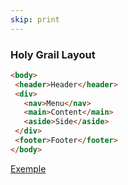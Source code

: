 ```yaml
---
skip: print
---
```


### Holy Grail Layout

```html
<body>
 <header>Header</header>
 <div>
   <nav>Menu</nav>
   <main>Content</main>
   <aside>Side</aside>    
 </div>
 <footer>Footer</footer>
</body>
```

[Exemple](./holy-grail.html)